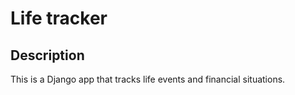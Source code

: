# Life tracker

## Description

This is a Django app that tracks life events and financial situations.
